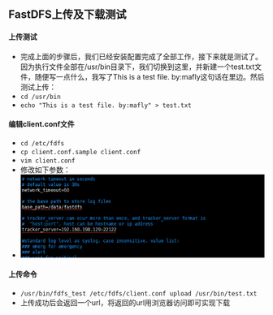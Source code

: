 ## FastDFS上传及下载测试

#### 上传测试
- 完成上面的步骤后，我们已经安装配置完成了全部工作，接下来就是测试了。因为执行文件全部在/usr/bin目录下，我们切换到这里，并新建一个test.txt文件，随便写一点什么，我写了This is a test file. by:mafly这句话在里边。然后测试上传：
- `cd /usr/bin`
- `echo "This is a test file. by:mafly" > test.txt`

#### 编辑client.conf文件
- `cd /etc/fdfs`
- `cp client.conf.sample client.conf`
- `vim client.conf`
- 修改如下参数：
- ![Client修改配置文件](../images/Client.png)

#### 上传命令
- `/usr/bin/fdfs_test /etc/fdfs/client.conf upload /usr/bin/test.txt`
- 上传成功后会返回一个url，将返回的url用浏览器访问即可实现下载


  
